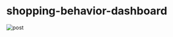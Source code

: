 # shopping-behavior-dashboard
![post](https://github.com/vivdroid242/shopping-behavior-dashboard/assets/56084066/7a4c8651-e225-444f-98b6-3847d879b31d)
